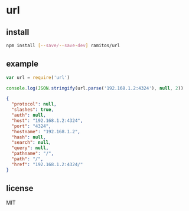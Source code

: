 # url

## install

```bash
npm install [--save/--save-dev] ramitos/url
```

## example

```js
var url = require('url')

console.log(JSON.stringify(url.parse('192.168.1.2:4324'), null, 2))
```

```json
{
  "protocol": null,
  "slashes": true,
  "auth": null,
  "host": "192.168.1.2:4324",
  "port": "4324",
  "hostname": "192.168.1.2",
  "hash": null,
  "search": null,
  "query": null,
  "pathname": "/",
  "path": "/",
  "href": "192.168.1.2:4324/"
}
```

## license

MIT